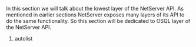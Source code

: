 <properties date="2016-05-11"
SortOrder="10"
/>

 

In this section we will talk about the lowest layer of the NetServer API. As mentioned in earlier sections NetServer exposes many layers of its API to do the same functionality. So this section will be dedicated to OSQL layer of the NetServer API.   

1. autolist
